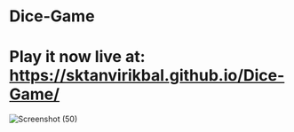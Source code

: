 # Dice-Game
# Play it now live at: https://sktanvirikbal.github.io/Dice-Game/ 
![Screenshot (50)](https://github.com/sktanvirikbal/Dice-Game/assets/76867083/2d3530be-251c-4e08-a8e7-568b0ff6eb43)
